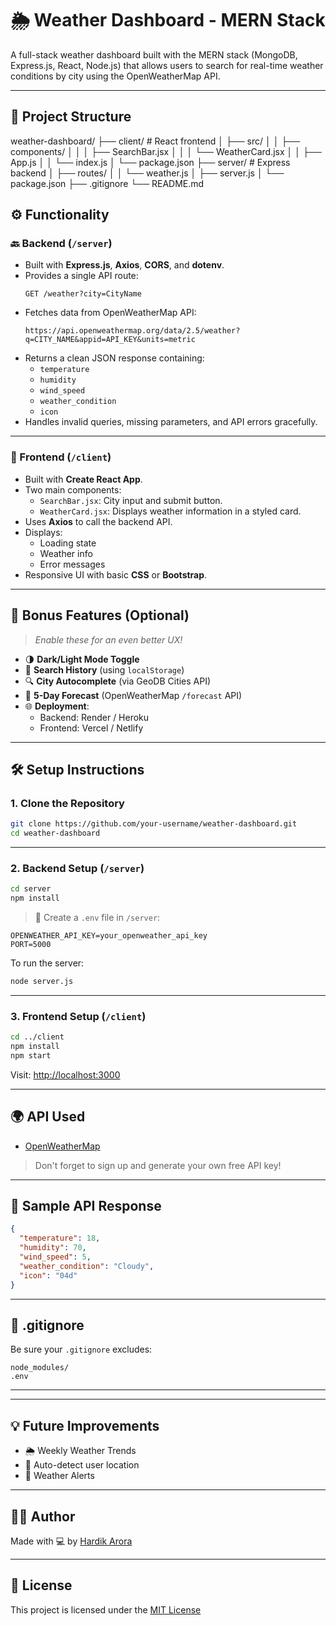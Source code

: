 
# 🌦️ Weather Dashboard - MERN Stack

A full-stack weather dashboard built with the MERN stack (MongoDB, Express.js, React, Node.js) that allows users to search for real-time weather conditions by city using the OpenWeatherMap API.

---

## 📁 Project Structure


weather-dashboard/
├── client/                # React frontend
│   ├── src/
│   │   ├── components/
│   │   │   ├── SearchBar.jsx
│   │   │   └── WeatherCard.jsx
│   │   ├── App.js
│   │   └── index.js
│   └── package.json
├── server/                # Express backend
│   ├── routes/
│   │   └── weather.js
│   ├── server.js
│   └── package.json
├── .gitignore
└── README.md


## ⚙️ Functionality

### 🔙 Backend (`/server`)

- Built with **Express.js**, **Axios**, **CORS**, and **dotenv**.
- Provides a single API route:
  ```
  GET /weather?city=CityName
  ```
- Fetches data from OpenWeatherMap API:
  ```
  https://api.openweathermap.org/data/2.5/weather?q=CITY_NAME&appid=API_KEY&units=metric
  ```
- Returns a clean JSON response containing:
  - `temperature`
  - `humidity`
  - `wind_speed`
  - `weather_condition`
  - `icon`
- Handles invalid queries, missing parameters, and API errors gracefully.

---

### 🎨 Frontend (`/client`)

- Built with **Create React App**.
- Two main components:
  - `SearchBar.jsx`: City input and submit button.
  - `WeatherCard.jsx`: Displays weather information in a styled card.
- Uses **Axios** to call the backend API.
- Displays:
  - Loading state
  - Weather info
  - Error messages
- Responsive UI with basic **CSS** or **Bootstrap**.

---

## 🚀 Bonus Features (Optional)

> _Enable these for an even better UX!_

- 🌗 **Dark/Light Mode Toggle**
- 🧠 **Search History** (using `localStorage`)
- 🔍 **City Autocomplete** (via GeoDB Cities API)
- 📆 **5-Day Forecast** (OpenWeatherMap `/forecast` API)
- 🌐 **Deployment**:
  - Backend: Render / Heroku
  - Frontend: Vercel / Netlify

---

## 🛠️ Setup Instructions

### 1. Clone the Repository
```bash
git clone https://github.com/your-username/weather-dashboard.git
cd weather-dashboard
```

---

### 2. Backend Setup (`/server`)
```bash
cd server
npm install
```

> 🔐 Create a `.env` file in `/server`:
```env
OPENWEATHER_API_KEY=your_openweather_api_key
PORT=5000
```

To run the server:
```bash
node server.js
```

---

### 3. Frontend Setup (`/client`)
```bash
cd ../client
npm install
npm start
```

Visit: [http://localhost:3000](http://localhost:3000)

---

## 🌍 API Used

- [OpenWeatherMap](https://openweathermap.org/current)

> Don't forget to sign up and generate your own free API key!

---

## 🧪 Sample API Response

```json
{
  "temperature": 18,
  "humidity": 70,
  "wind_speed": 5,
  "weather_condition": "Cloudy",
  "icon": "04d"
}
```

---

## 📄 .gitignore

Be sure your `.gitignore` excludes:

```gitignore
node_modules/
.env
```

---
---

## 💡 Future Improvements

- 🌦 Weekly Weather Trends
- 📍 Auto-detect user location
- 🔔 Weather Alerts

---

## 🧑‍💻 Author

Made with 💻 by [Hardik Arora](https://github.com/hardik121121)

---

## 📄 License

This project is licensed under the [MIT License](LICENSE)

